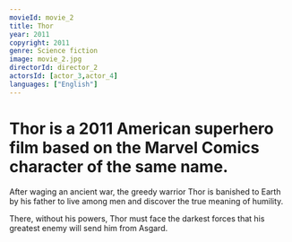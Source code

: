 ```yaml
---
movieId: movie_2
title: Thor
year: 2011
copyright: 2011
genre: Science fiction
image: movie_2.jpg
directorId: director_2
actorsId: [actor_3,actor_4]
languages: ["English"]
---
```


# Thor is a 2011 American superhero film based on the Marvel Comics character of the same name.
After waging an ancient war, the greedy warrior Thor is banished to Earth by his father to live among men and discover the true meaning of humility.

There, without his powers, Thor must face the darkest forces that his greatest enemy will send him from Asgard.